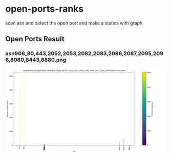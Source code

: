 
# open-ports-ranks
scan asn and detect the open port and make a statics with graph
## Open Ports Result    

### asn906_80,443,2052,2053,2082,2083,2086,2087,2095,2096,8080,8443,8880.png
![port_distribution_asn906_80,443,2052,2053,2082,2083,2086,2087,2095,2096,8080,8443,8880.png](ports_results/906/port_distribution_asn906_80,443,2052,2053,2082,2083,2086,2087,2095,2096,8080,8443,8880.png)